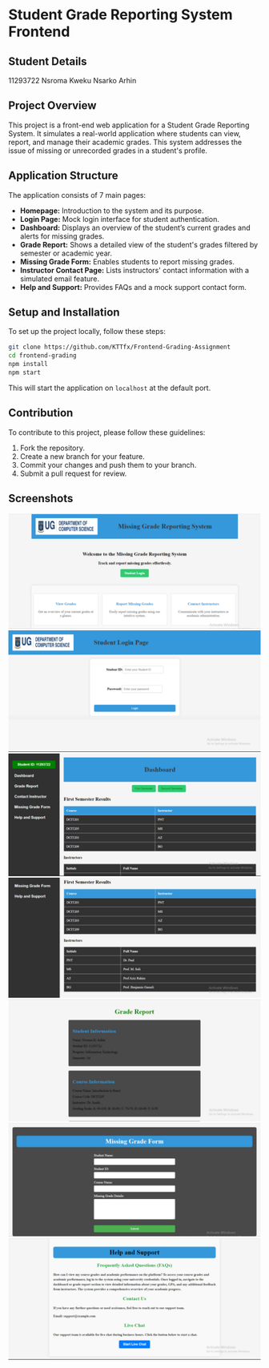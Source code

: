 # Student Grade Reporting System Frontend

## Student Details
11293722
Nsroma Kweku Nsarko Arhin 

## Project Overview

This project is a front-end web application for a Student Grade Reporting System. It simulates a real-world application where students can view, report, and manage their academic grades. This system addresses the issue of missing or unrecorded grades in a student's profile.

## Application Structure

The application consists of 7 main pages:

- **Homepage:** Introduction to the system and its purpose.
- **Login Page:** Mock login interface for student authentication.
- **Dashboard:** Displays an overview of the student’s current grades and alerts for missing grades.
- **Grade Report:** Shows a detailed view of the student's grades filtered by semester or academic year.
- **Missing Grade Form:** Enables students to report missing grades.
- **Instructor Contact Page:** Lists instructors' contact information with a simulated email feature.
- **Help and Support:** Provides FAQs and a mock support contact form.


## Setup and Installation

To set up the project locally, follow these steps:

```bash
git clone https://github.com/KTTfx/Frontend-Grading-Assignment
cd frontend-grading
npm install
npm start
```

This will start the application on `localhost` at the default port.

## Contribution

To contribute to this project, please follow these guidelines:

1. Fork the repository.
2. Create a new branch for your feature.
3. Commit your changes and push them to your branch.
4. Submit a pull request for review.

## Screenshots

![Frontpage](./images/frontpage.jpg)
![Login](./images/loginpage.jpg)
![Dashboard](./images/dashboard.jpg)
![Dashboard](./images/dashboard2.jpg)
![GradeReport](./images/gradereport.jpg)
![MissingGrade](./images/missinggrade.jpg)
![Help](./images/help.jpg)





